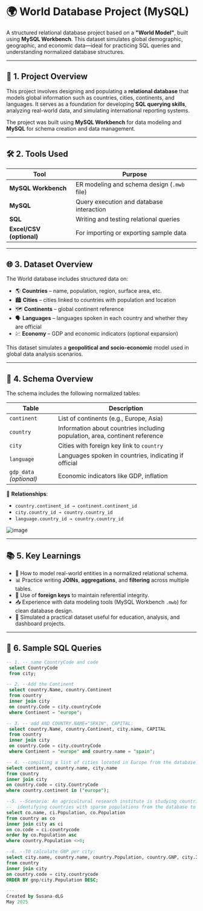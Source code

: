 # 🌍 World Database Project (MySQL)

A structured relational database project based on a **"World Model"**, built using **MySQL Workbench**. This dataset simulates global demographic, geographic, and economic data—ideal for practicing SQL queries and understanding normalized database structures.

---

## 📌 1. Project Overview

This project involves designing and populating a **relational database** that models global information such as countries, cities, continents, and languages. It serves as a foundation for developing **SQL querying skills**, analyzing real-world data, and simulating international reporting systems.

The project was built using **MySQL Workbench** for data modeling and **MySQL** for schema creation and data management.

---

## 🛠 2. Tools Used

| Tool               | Purpose                                      |
|--------------------|----------------------------------------------|
| **MySQL Workbench**| ER modeling and schema design (`.mwb` file)  |
| **MySQL**          | Query execution and database interaction     |
| **SQL**            | Writing and testing relational queries       |
| **Excel/CSV (optional)** | For importing or exporting sample data     |

---

## 🌐 3. Dataset Overview

The World database includes structured data on:

- 🌎 **Countries** – name, population, region, surface area, etc.
- 🏙️ **Cities** – cities linked to countries with population and location
- 🗺️ **Continents** – global continent reference
- 🗣️ **Languages** – languages spoken in each country and whether they are official
- 💹 **Economy** – GDP and economic indicators (optional expansion)

This dataset simulates a **geopolitical and socio-economic** model used in global data analysis scenarios.

---

## 🧱 4. Schema Overview

The schema includes the following normalized tables:

| Table         | Description                                           |
|---------------|-------------------------------------------------------|
| `continent`   | List of continents (e.g., Europe, Asia)              |
| `country`     | Information about countries including population, area, continent reference |
| `city`        | Cities with foreign key link to `country`            |
| `language`    | Languages spoken in countries, indicating if official |
| `gdp_data` *(optional)* | Economic indicators like GDP, inflation     |

🔗 **Relationships**:
- `country.continent_id → continent.continent_id`
- `city.country_id → country.country_id`
- `language.country_id → country.country_id`

![image](https://github.com/user-attachments/assets/4b4a09cb-cad2-496f-906f-9dd149e0c549)

---

## 📚 5. Key Learnings

- 🔧 How to model real-world entities in a normalized relational schema.
- 📊 Practice writing **JOINs**, **aggregations**, and **filtering** across multiple tables.
- 🧩 Use of **foreign keys** to maintain referential integrity.
- 📥 Experience with data modeling tools (MySQL Workbench `.mwb`) for clean database design.
- 🧠 Simulated a practical dataset useful for education, analysis, and dashboard projects.

---

## 🧪 6. Sample SQL Queries

```sql
-- 1. -- same CountryCode and code
 select CountryCode   
 from city;

-- 2. --Add the Continent
 select country.Name, country.Continent 
 from country
 inner join city
 on country.Code = city.countryCode
 where Continent = "europe"; 

-- 3. -- add AND COUNTRY.NAME="SPAIN", CAPITAL:
 select country.Name, country.Continent, city.name, CAPITAL
 from country
 inner join city
 on country.Code = city.countryCode
 where Continent = "europe" and country.name = "spain";

-- 4. --compiling a list of cities located in Europe from the database to facilitate program planning and student engagement. 
select continent, country.name, city.name
from country
inner join city
on country.code = city.CountryCode
where country.continent in ("europe");

--5. --Scenario: An agricultural research institute is studying countries with low population densities for potential agricultural development projects. 
--  identifying countries with sparse populations from the database to support the institute's research efforts. 
select co.name, ci.Population, co.Population
from country as co
inner join city as ci
on co.code = ci.countrycode
order by co.Population asc
where country.Population <>0;

--6. --TO calculate GNP per city:
select city.name, country.name, country.Population, country.GNP, city.ID,  city.CountryCode, city.population, gnp/city.Population as GNPCITY
from country
inner join city
on country.code = city.countrycode
ORDER BY gnp/city.Population DESC;

---
Created by Susana-dLG
May 2025
